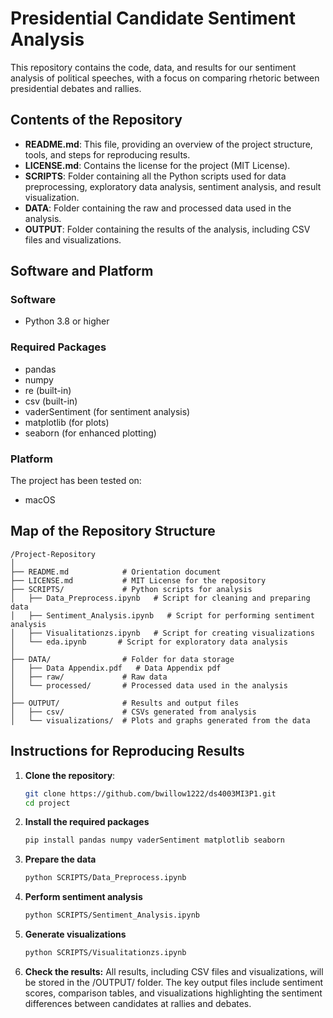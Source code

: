 # Presidential Candidate Sentiment Analysis

This repository contains the code, data, and results for our sentiment analysis of political speeches, with a focus on comparing rhetoric between presidential debates and rallies.

## Contents of the Repository

- **README.md**: This file, providing an overview of the project structure, tools, and steps for reproducing results.
- **LICENSE.md**: Contains the license for the project (MIT License).
- **SCRIPTS**: Folder containing all the Python scripts used for data preprocessing, exploratory data analysis, sentiment analysis, and result visualization.
- **DATA**: Folder containing the raw and processed data used in the analysis.
- **OUTPUT**: Folder containing the results of the analysis, including CSV files and visualizations.

## Software and Platform

### Software
- Python 3.8 or higher

### Required Packages
- pandas
- numpy
- re (built-in)
- csv (built-in)
- vaderSentiment (for sentiment analysis)
- matplotlib (for plots)
- seaborn (for enhanced plotting)



### Platform
The project has been tested on:
- macOS

## Map of the Repository Structure

```plaintext
/Project-Repository
│
├── README.md            # Orientation document
├── LICENSE.md           # MIT License for the repository
├── SCRIPTS/             # Python scripts for analysis
│   ├── Data_Preprocess.ipynb   # Script for cleaning and preparing data
│   ├── Sentiment_Analysis.ipynb   # Script for performing sentiment analysis
│   ├── Visualitationzs.ipynb   # Script for creating visualizations
│   └── eda.ipynb       # Script for exploratory data analysis
│
├── DATA/                # Folder for data storage
│   ├── Data Appendix.pdf   # Data Appendix pdf
│   ├── raw/             # Raw data
│   └── processed/       # Processed data used in the analysis
│
├── OUTPUT/              # Results and output files
│   ├── csv/             # CSVs generated from analysis
│   └── visualizations/  # Plots and graphs generated from the data
```
## Instructions for Reproducing Results

1. **Clone the repository**:
   ```bash
   git clone https://github.com/bwillow1222/ds4003MI3P1.git
   cd project
2. **Install the required packages**
   ```bash
   pip install pandas numpy vaderSentiment matplotlib seaborn
3. **Prepare the data**
   ```bash
   python SCRIPTS/Data_Preprocess.ipynb
4. **Perform sentiment analysis**
   ```bash
   python SCRIPTS/Sentiment_Analysis.ipynb
5. **Generate visualizations**
   ```bash
   python SCRIPTS/Visualitationzs.ipynb
6. **Check the results:**
   All results, including CSV files and visualizations, will be stored in the /OUTPUT/ folder. The key output files include sentiment scores, comparison tables, and visualizations highlighting the sentiment differences between candidates at rallies and debates.
